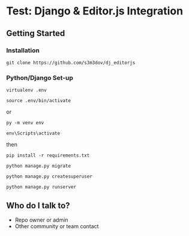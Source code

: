 # Test: Django & Editor.js Integration #

## Getting Started ##

### Installation ###
```
git clone https://github.com/s3m3dov/dj_editorjs
```

### Python/Django Set-up ###

```
virtualenv .env
```
```
source .env/bin/activate
```
or
```
py -m venv env
```
```
env\Scripts\activate
```

then
```
pip install -r requirements.txt
```
```
python manage.py migrate
```
```
python manage.py createsuperuser
```
```
python manage.py runserver
```


## Who do I talk to? ##

* Repo owner or admin
* Other community or team contact